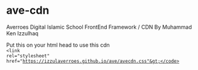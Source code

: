 # ave-cdn
 Averroes Digital Islamic School FrontEnd Framework / CDN
 By Muhammad Ken Izzulhaq

Put this on your html head to use this cdn <br>
<code>&lt;link rel="stylesheet" href="https://izzulaverroes.github.io/ave/avecdn.css"&gt;</code>
